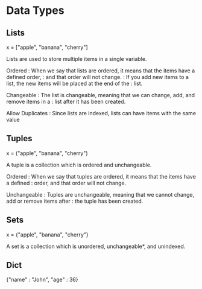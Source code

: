 # Data Types

## Lists

x = ["apple", "banana", "cherry"]

Lists are used to store multiple items in a single variable.

Ordered
: When we say that lists are ordered, it means that the items have a defined order,
: and that order will not change.
: If you add new items to a list, the new items will be placed at the end of the
: list.

Changeable
: The list is changeable, meaning that we can change, add, and remove items in a
: list after it has been created.

Allow Duplicates
: Since lists are indexed, lists can have items with the same value

## Tuples

x = ("apple", "banana", "cherry")

A tuple is a collection which is ordered and unchangeable.

Ordered
: When we say that tuples are ordered, it means that the items have a defined
: order, and that order will not change.

Unchangeable
: Tuples are unchangeable, meaning that we cannot change, add or remove items after
: the tuple has been created.

## Sets

x = {"apple", "banana", "cherry"}

A set is a collection which is unordered, unchangeable*, and unindexed.

## Dict

{"name" : "John", "age" : 36}

